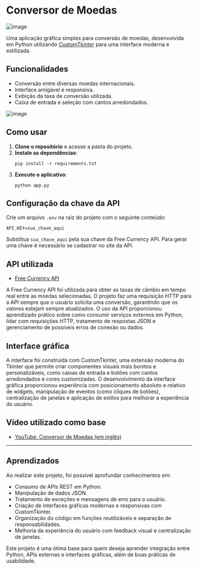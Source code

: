 # Conversor de Moedas

![image](https://github.com/user-attachments/assets/f1db2799-e4a3-4eb4-9aea-d1556038d3ea)

Uma aplicação gráfica simples para conversão de moedas, desenvolvida em Python utilizando [CustomTkinter](https://github.com/TomSchimansky/CustomTkinter) para uma interface moderna e estilizada.

## Funcionalidades

- Conversão entre diversas moedas internacionais.
- Interface amigável e responsiva.
- Exibição da taxa de conversão utilizada.
- Caixa de entrada e seleção com cantos arredondados.

![image](https://github.com/user-attachments/assets/050a8226-a3ca-4a7b-9575-08431910f6d6)

## Como usar

1. **Clone o repositório** e acesse a pasta do projeto.
2. **Instale as dependências**:
   ```
   pip install -r requirements.txt
   ```
3. **Execute o aplicativo**:
   ```
   python app.py
   ```

## Configuração da chave da API

Crie um arquivo `.env` na raiz do projeto com o seguinte conteúdo:

```
API_KEY=sua_chave_aqui
```

Substitua `sua_chave_aqui` pela sua chave da Free Currency API. Para gerar uma chave é necessário se cadastrar no site da API.

## API utilizada

- [Free Currency API](https://freecurrencyapi.com/)

A Free Currency API foi utilizada para obter as taxas de câmbio em tempo real entre as moedas selecionadas. O projeto faz uma requisição HTTP para a API sempre que o usuário solicita uma conversão, garantindo que os valores estejam sempre atualizados. O uso da API proporcionou aprendizado prático sobre como consumir serviços externos em Python, lidar com requisições HTTP, tratamento de respostas JSON e gerenciamento de possíveis erros de conexão ou dados.

## Interface gráfica

A interface foi construída com CustomTkinter, uma extensão moderna do Tkinter que permite criar componentes visuais mais bonitos e personalizáveis, como caixas de entrada e botões com cantos arredondados e cores customizadas. O desenvolvimento da interface gráfica proporcionou experiência com posicionamento absoluto e relativo de widgets, manipulação de eventos (como cliques de botões), centralização de janelas e aplicação de estilos para melhorar a experiência do usuário.

## Vídeo utilizado como base

- [YouTube: Conversor de Moedas (em inglês)](https://youtu.be/zT7niRUOs9o?si=7joc0xuNQ4b_BPH9)

---

## Aprendizados

Ao realizar este projeto, foi possível aprofundar conhecimentos em:

- Consumo de APIs REST em Python.
- Manipulação de dados JSON.
- Tratamento de exceções e mensagens de erro para o usuário.
- Criação de interfaces gráficas modernas e responsivas com CustomTkinter.
- Organização do código em funções reutilizáveis e separação de responsabilidades.
- Melhoria da experiência do usuário com feedback visual e centralização de janelas.

Este projeto é uma ótima base para quem deseja aprender integração entre Python, APIs externas e interfaces gráficas, além de boas práticas de usabilidade.
